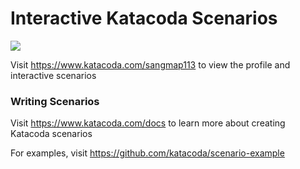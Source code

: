 # Interactive Katacoda Scenarios

[![](http://shields.katacoda.com/katacoda/sangmap113/count.svg)](https://www.katacoda.com/sangmap113 "Get your profile on Katacoda.com")

Visit https://www.katacoda.com/sangmap113 to view the profile and interactive scenarios

### Writing Scenarios
Visit https://www.katacoda.com/docs to learn more about creating Katacoda scenarios

For examples, visit https://github.com/katacoda/scenario-example
